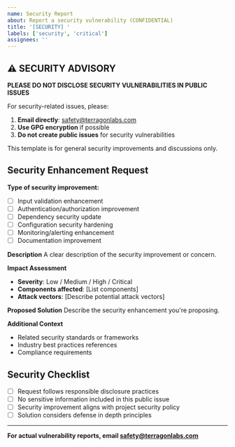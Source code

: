 ```yaml
---
name: Security Report
about: Report a security vulnerability (CONFIDENTIAL)
title: '[SECURITY] '
labels: ['security', 'critical']
assignees: ''
---
```


## ⚠️ SECURITY ADVISORY

**PLEASE DO NOT DISCLOSE SECURITY VULNERABILITIES IN PUBLIC ISSUES**

For security-related issues, please:
1. **Email directly**: safety@terragonlabs.com
2. **Use GPG encryption** if possible
3. **Do not create public issues** for security vulnerabilities

This template is for general security improvements and discussions only.

## Security Enhancement Request

**Type of security improvement:**
- [ ] Input validation enhancement
- [ ] Authentication/authorization improvement  
- [ ] Dependency security update
- [ ] Configuration security hardening
- [ ] Monitoring/alerting enhancement
- [ ] Documentation improvement

**Description**
A clear description of the security improvement or concern.

**Impact Assessment**
- **Severity**: Low / Medium / High / Critical
- **Components affected**: [List components]
- **Attack vectors**: [Describe potential attack vectors]

**Proposed Solution**
Describe the security enhancement you're proposing.

**Additional Context**
- Related security standards or frameworks
- Industry best practices references
- Compliance requirements

## Security Checklist

- [ ] Request follows responsible disclosure practices
- [ ] No sensitive information included in this public issue
- [ ] Security improvement aligns with project security policy
- [ ] Solution considers defense in depth principles

---

**For actual vulnerability reports, email safety@terragonlabs.com**